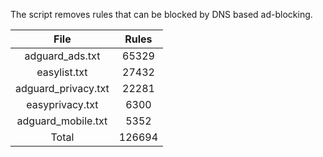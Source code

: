 The script removes rules that can be blocked by DNS based ad-blocking.


| File | Rules |
|:----:|:-----:|
| adguard_ads.txt | 65329 |
| easylist.txt | 27432 |
| adguard_privacy.txt | 22281 |
| easyprivacy.txt | 6300 |
| adguard_mobile.txt | 5352 |
| Total | 126694 |